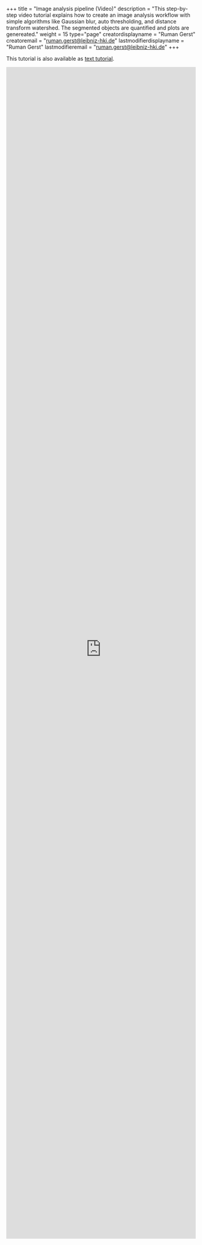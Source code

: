 +++
title = "Image analysis pipeline (Video)"
description = "This step-by-step video tutorial explains how to create an image analysis workflow with simple algorithms like Gaussian blur, auto thresholding, and distance transform watershed. The segmented objects are quantified and plots are genereated."
weight = 15
type="page"
creatordisplayname = "Ruman Gerst"
creatoremail = "ruman.gerst@leibniz-hki.de"
lastmodifierdisplayname = "Ruman Gerst"
lastmodifieremail = "ruman.gerst@leibniz-hki.de"
+++

<div class="notices tip">
  <p>
    This tutorial is also available as <a href="/tutorials/analysis">text tutorial</a>.
  </p>
</div>

<iframe width="100%" height="80%" src="https://www.youtube-nocookie.com/embed/xSB4um_AvBc" frameborder="0" allow="autoplay; encrypted-media; picture-in-picture" allowfullscreen></iframe>
